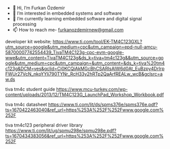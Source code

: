 - 👋 Hi, I’m Furkan Özdemir
- 👀 I’m interested in embedded systems and software
- 🌱 I’m currently learning embedded software and digital signal processing
- 📫 How to reach me- furkanozdemirnew@gmail.com

<!---
Bey3fendi/Bey3fendi is a ✨ special ✨ repository because its `README.md` (this file) appears on your GitHub profile.
You can click the Preview link to take a look at your changes.
--->
developer kit website;
https://www.ti.com/tool/EK-TM4C123GXL?utm_source=google&utm_medium=cpc&utm_campaign=epd-null-amcu-58700007742554439_TivaTM4C123g-cpc-evm-google-wwe&utm_content=TivaTM4C123g&ds_k=tiva+tm4c123g&&utm_source=google&utm_medium=cpc&utm_campaign=&utm_content=&ds_k=tiva%20tm4c123g&DCM=yes&gclid=Cj0KCQiAkMGcBhCSARIsAIW6d0At_EuBzpy4DrIrpFWUr27VcN_nkoYYli790TYNr_RcH33y2hRTp2QaArfREALw_wcB&gclsrc=aw.ds

tiva tm4c student guide
https://www.mcu-turkey.com/wp-content/uploads/2013/12/TM4C123G_LaunchPad_Workshop_Workbook.pdf

tiva tm4c datasheet
https://www.ti.com/lit/ds/spms376e/spms376e.pdf?ts=1670422463040&ref_url=https%253A%252F%252Fwww.google.com%252F

tiva tm4c123 peripheral driver library
https://www.ti.com/lit/ug/spmu298e/spmu298e.pdf?ts=1670434383056&ref_url=https%253A%252F%252Fwww.google.com%252F
